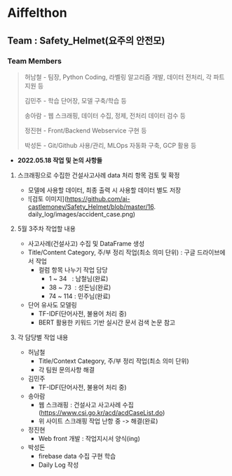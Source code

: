 # Aiffelthon
## Team : Safety_Helmet(요주의 안전모)
### Team Members
> 허남철 - 팀장, Python Coding, 라벨링 알고리즘 개발, 데이터 전처리, 각 파트 지원 등
>
> 김민주 - 학습 단어장, 모델 구축/학습 등
>
> 송아람 - 웹 스크래핑, 데이터 수집, 정제, 전처리 데이터 검수 등
>
> 정진현 - Front/Backend Webservice 구현 등
>
> 박성돈 - Git/Github 사용/관리, MLOps 자동화 구축, GCP 활용 등

- __2022.05.18 작업 및 논의 사항들__
1. 스크래핑으로 수집한 건설사고사례 data 처리 항목 검토 및 확정
    - 모델에 사용할 데이터, 최종 출력 시 사용할 데이터 별도 저장
    - ![검토 이미지](https://github.com/ai-castlemoney/Safety_Helmet/blob/master/16. daily_log/images/accident_case.png)  


2. 5월 3주차 작업할 내용
    - 사고사례(건설사고) 수집 및 DataFrame 생성
    - Title/Content Category, 주/부 정리 작업(최소 의미 단위) : 구글 드라이브에서 작업
        - 컬럼 항목 나누기 작업 담당
            - 1 ~ 34&nbsp;&nbsp; : 남철님(완료)
            - 38 ~ 73&nbsp; : 성돈님(완료)
            - 74 ~ 114 : 민주님(완료)
    - 단어 유사도 모델링
        - TF-IDF(단어사전, 불용어 처리 중)
        - BERT 활용한 키워드 기반 실시간 문서 검색 논문 참고


3. 각 담당별 작업 내용  
    - 허남철  
        - Title/Context Category, 주/부 정리 작업(최소 의미 단위)
        - 각 팀원 문의사항 해결  
    - 김민주  
        - TF-IDF(단어사전, 불용어 처리 중)
    - 송아람  
        - 웹 스크래핑 : 건설사고 사고사례 수집(https://www.csi.go.kr/acd/acdCaseList.do)
        - 위 사이트 스크래핑 작업 난항 중 -> 해결(완료)
    - 정진현  
        - Web front 개발 : 작업지시서 양식(ing)  
    - 박성돈  
        - firebase data 수집 구현 학습
        - Daily Log 작성  
        